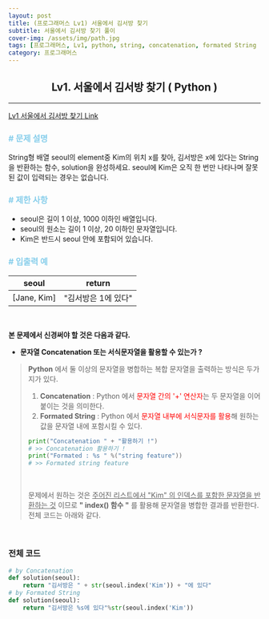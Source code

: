 ```yaml
---
layout: post
title: (프로그래머스 Lv1) 서울에서 김서방 찾기
subtitle: 서울에서 김서방 찾기 풀이
cover-img: /assets/img/path.jpg
tags: [프로그래머스, Lv1, python, string, concatenation, formated String ]
category: 프로그래머스
---
```


<center>
  <h2>
    Lv1. 서울에서 김서방 찾기 ( Python )
  </h2>
</center>

---

[Lv1 서울에서 김서방 찾기 Link](https://programmers.co.kr/learn/courses/30/lessons/12919)

### <span style="color:skyblue"># 문제 설명</span>

String형 배열 seoul의 element중 Kim의 위치 x를 찾아, 김서방은 x에 있다는 String을 반환하는 함수, solution을 완성하세요. seoul에 Kim은 오직 한 번만 나타나며 잘못된 값이 입력되는 경우는 없습니다.

### <span style="color:skyblue"># 제한 사항</span>

- seoul은 길이 1 이상, 1000 이하인 배열입니다.
- seoul의 원소는 길이 1 이상, 20 이하인 문자열입니다.
- Kim은 반드시 seoul 안에 포함되어 있습니다.

### <span style="color:skyblue"># 입출력 예</span>

| seoul       | return              |
| ----------- | ------------------- |
| [Jane, Kim] | "김서방은 1에 있다" |

<br>

 **본 문제에서 신경써야 할 것은 다음과 같다.**

- **문자열 Concatenation 또는 서식문자열을 활용할 수 있는가 ?**

>   **Python** 에서 둘 이상의 문자열을 병합하는 복합 문자열을 출력하는 방식은 두가지가 있다. 
>
>   1. **Concatenation** : Python 에서 <span style='color:red'>문자열 간의 '+' 연산자</span>는 두 문자열을 이어붙이는 것을 의미한다.
>   2. **Formated String** : Python 에서 <span style='color:red'>문자열 내부에 서식문자를 활용</span>해 원하는 값을 문자열 내에 포함시킬 수 있다. 
>
>   ```python
>   print("Concatenation " + "활용하기 !")
>   # >> Concatenation 활용하기 !
>   print("Formated : %s " %("string feature"))
>   # >> Formated string feature
>   ```
>
>   <br>
>
>   문제에서 원하는 것은 <u>주어진 리스트에서 "Kim" 의 인덱스를 포함한 문자열을 반환하는 것</u> 이므로 **" index() 함수 "** 를 활용해 문자열을 병합한 결과를 반환한다. 전체 코드는 아래와 같다. 

<br>

### 전체 코드

```python
# by Concatenation
def solution(seoul):
    return "김서방은 " + str(seoul.index('Kim')) + "에 있다"
# by Formated String
def solution(seoul):
    return "김서방은 %s에 있다"%str(seoul.index('Kim'))
```

